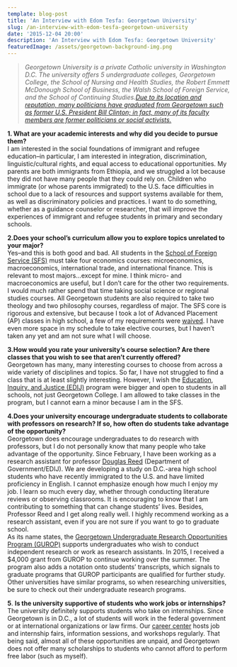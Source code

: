 ```yaml
---
template: blog-post
title: 'An Interview with Edom Tesfa: Georgetown University'
slug: /an-interview-with-edom-tesfa-georgetown-university
date: '2015-12-04 20:00'
description: 'An Interview with Edom Tesfa: Georgetown University'
featuredImage: /assets/georgetown-background-img.png
---
```



> *Georgetown University is a private Catholic university in Washington D.C. The university offers 5 undergraduate colleges, Georgetown College, the School of Nursing and Health Studies, the Robert Emmett McDonough School of Business, the Walsh School of Foreign Service, and the School of Continuing Studies.[Due to its location and reputation, many politicians have graduated from Georgetown such as former U.S. President Bill Clinton; in fact, many of its faculty members are former politicians or social activists.](https://en.wikipedia.org/wiki/Georgetown_University)*

**1. What are your academic interests and why did you decide to pursue them?**\
I am interested in the social foundations of immigrant and refugee education–in particular, I am interested in integration, discrimination, linguistic/cultural rights, and equal access to educational opportunities. My parents are both immigrants from Ethiopia, and we struggled a lot because they did not have many people that they could rely on. Children who immigrate (or whose parents immigrated) to the U.S. face difficulties in school due to a lack of resources and support systems available for them, as well as discriminatory policies and practices. I want to do something, whether as a guidance counselor or researcher, that will improve the experiences of immigrant and refugee students in primary and secondary schools.

**2.Does your school’s curriculum allow you to explore topics unrelated to your major?**\
Yes–and this is both good and bad. All students in the [School of Foreign Service (SFS)](https://bsfs.georgetown.edu/) must take four economics courses: microeconomics, macroeconomics, international trade, and international finance. This is relevant to most majors…except for mine. I think micro- and macroeconomics are useful, but I don’t care for the other two requirements. I would much rather spend that time taking social science or regional studies courses. All Georgetown students are also required to take two theology and two philosophy courses, regardless of major. The SFS core is rigorous and extensive, but because I took a lot of Advanced Placement (AP) classes in high school, a few of my requirements were [waived](https://bsfs.georgetown.edu/academics/core/advanced/ap). I have even more space in my schedule to take elective courses, but I haven’t taken any yet and am not sure what I will choose.

**3.How would you rate your university’s course selection? Are there classes that you wish to see that aren’t currently offered?**\
Georgetown has many, many interesting courses to choose from across a wide variety of disciplines and topics. So far, I have not struggled to find a class that is at least slightly interesting. However, I wish the [Education, Inquiry, and Justice (EDIJ)](https://college.georgetown.edu/education-inquiry-justice) program were bigger and open to students in all schools, not just Georgetown College. I am allowed to take classes in the program, but I cannot earn a minor because I am in the SFS.

**4.Does your university encourage undergraduate students to collaborate with professors on research? If so, how often do students take advantage of the opportunity?**\
Georgetown does encourage undergraduates to do research with professors, but I do not personally know that many people who take advantage of the opportunity. Since February, I have been working as a research assistant for professor [Douglas Reed](http://www.douglas-reed.com/) (Department of Government/EDIJ). We are developing a study on D.C.-area high school students who have recently immigrated to the U.S. and have limited proficiency in English. I cannot emphasize enough how much I enjoy my job. I learn so much every day, whether through conducting literature reviews or observing classrooms. It is encouraging to know that I am contributing to something that can change students’ lives. Besides, Professor Reed and I get along really well. I highly recommend working as a research assistant, even if you are not sure if you want to go to graduate school.\
As its name states, the [Georgetown Undergraduate Research Opportunities Program (GUROP)](http://gurop.georgetown.edu/) supports undergraduates who wish to conduct independent research or work as research assistants. In 2015, I received a $4,000 grant from GUROP to continue working over the summer. The program also adds a notation onto students’ transcripts, which signals to graduate programs that GUROP participants are qualified for further study. Other universities have similar programs, so when researching universities, be sure to check out their undergraduate research programs.

**5**. **Is the university supportive of students who work jobs or internships?**\
The university definitely supports students who take on internships. Since Georgetown is in D.C., a lot of students will work in the federal government or at international organizations or law firms. Our [career center](http://careercenter.georgetown.edu/) hosts job and internship fairs, information sessions, and workshops regularly. That being said, almost all of these opportunities are unpaid, and Georgetown does not offer many scholarships to students who cannot afford to perform free labor (such as myself).
